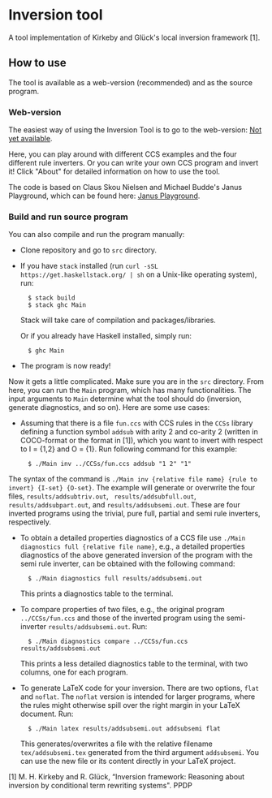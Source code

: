# Inversion tool
A tool implementation of Kirkeby and Glück's local inversion framework [1].

## How to use
The tool is available as a web-version (recommended) and as the source program.

### Web-version
The easiest way of using the Inversion Tool is to go to the web-version: [Not yet available](https://topps.diku.dk/pirc).

Here, you can play around with different CCS examples and the four different rule inverters. Or you can write your own CCS program and invert it! Click "About" for detailed information on how to use the tool.

The code is based on Claus Skou Nielsen and Michael Budde's Janus Playground, which can be found here: [Janus Playground](https://topps.diku.dk/pirc/janus-playground/).

### Build and run source program
You can also compile and run the program manually:
* Clone repository and go to `src` directory.
* If you have `stack` installed (run `curl -sSL https://get.haskellstack.org/ | sh` on a Unix-like operating system), run: 

        $ stack build
        $ stack ghc Main
  Stack will take care of compilation and packages/libraries.
  
  Or if you already have Haskell installed, simply run:
       
        $ ghc Main
* The program is now ready!

Now it gets a little complicated. Make sure you are in the `src` directory. From here, you can run the `Main` program, which has many functionalities. The input arguments to `Main` determine what the tool should do (inversion, generate diagnostics, and so on). Here are some use cases: 

* Assuming that there is a file `fun.ccs` with CCS rules in the `CCSs` library defining a function symbol `addsub` with arity 2 and co-arity 2 (written in COCO-format or the format in [1]), which you want to invert with respect to I = {1,2} and O = {1}. Run following command for this example:
 
        $ ./Main inv ../CCSs/fun.ccs addsub "1 2" "1"
The syntax of the command is `./Main inv {relative file name} {rule to invert} {I-set} {O-set}`.  The example will generate or overwrite the four files, `results/addsubtriv.out`, ` results/addsubfull.out`, ` results/addsubpart.out`, and `results/addsubsemi.out`. These are four inverted programs using the trivial, pure full, partial and semi rule inverters, respectively.
 
* To obtain a detailed properties diagnostics of a CCS file use `./Main diagnostics full {relative file name}`, e.g., a detailed properties diagnostics of the above generated inversion of the program with the semi rule inverter, can be obtained with the following command:
 
        $ ./Main diagnostics full results/addsubsemi.out
  This prints a diagnostics table to the terminal.
 
* To compare properties of two files, e.g., the original program `../CCSs/fun.ccs` and those of the inverted program using the semi-inverter `results/addsubsemi.out`. Run:
 
        $ ./Main diagnostics compare ../CCSs/fun.ccs results/addsubsemi.out
  This prints a less detailed diagnostics table to the terminal, with two columns, one for each program.
 
* To generate LaTeX code for your inversion. There are two options, `flat` and `noflat`. The `noflat` version is intended for larger programs, where the rules might otherwise spill over the right margin in your LaTeX document. Run:
 
        $ ./Main latex results/addsubsemi.out addsubsemi flat
  This generates/overwrites a file with the relative filename `tex/addsubsemi.tex` generated from the third argument `addsubsemi`. You can use the new file or its content directly in your LaTeX project.
 
[1] M. H. Kirkeby and R. Glück, “Inversion framework: Reasoning about inversion  by  conditional  term  rewriting  systems". PPDP  
